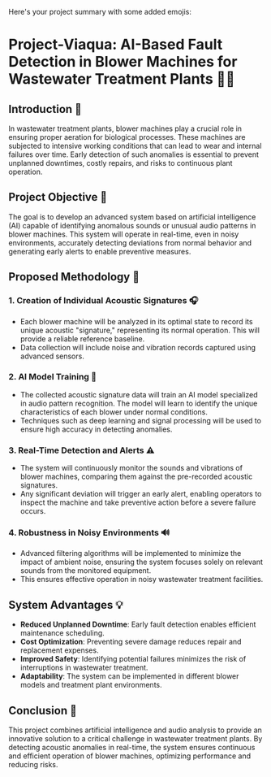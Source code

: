 Here's your project summary with some added emojis:

# Project-Viaqua: AI-Based Fault Detection in Blower Machines for Wastewater Treatment Plants 🚰🤖

## Introduction 🌱
In wastewater treatment plants, blower machines play a crucial role in ensuring proper aeration for biological processes. These machines are subjected to intensive working conditions that can lead to wear and internal failures over time. Early detection of such anomalies is essential to prevent unplanned downtimes, costly repairs, and risks to continuous plant operation.

## Project Objective 🎯
The goal is to develop an advanced system based on artificial intelligence (AI) capable of identifying anomalous sounds or unusual audio patterns in blower machines. This system will operate in real-time, even in noisy environments, accurately detecting deviations from normal behavior and generating early alerts to enable preventive measures.

## Proposed Methodology 🔬

### 1. Creation of Individual Acoustic Signatures 🎧
- Each blower machine will be analyzed in its optimal state to record its unique acoustic "signature," representing its normal operation. This will provide a reliable reference baseline.
- Data collection will include noise and vibration records captured using advanced sensors.

### 2. AI Model Training 🧠
- The collected acoustic signature data will train an AI model specialized in audio pattern recognition. The model will learn to identify the unique characteristics of each blower under normal conditions.
- Techniques such as deep learning and signal processing will be used to ensure high accuracy in detecting anomalies.

### 3. Real-Time Detection and Alerts ⚠️
- The system will continuously monitor the sounds and vibrations of blower machines, comparing them against the pre-recorded acoustic signatures.
- Any significant deviation will trigger an early alert, enabling operators to inspect the machine and take preventive action before a severe failure occurs.

### 4. Robustness in Noisy Environments 🔊
- Advanced filtering algorithms will be implemented to minimize the impact of ambient noise, ensuring the system focuses solely on relevant sounds from the monitored equipment.
- This ensures effective operation in noisy wastewater treatment facilities.

## System Advantages 💡
- **Reduced Unplanned Downtime**: Early fault detection enables efficient maintenance scheduling.
- **Cost Optimization**: Preventing severe damage reduces repair and replacement expenses.
- **Improved Safety**: Identifying potential failures minimizes the risk of interruptions in wastewater treatment.
- **Adaptability**: The system can be implemented in different blower models and treatment plant environments.

## Conclusion 🏁
This project combines artificial intelligence and audio analysis to provide an innovative solution to a critical challenge in wastewater treatment plants. By detecting acoustic anomalies in real-time, the system ensures continuous and efficient operation of blower machines, optimizing performance and reducing risks.
